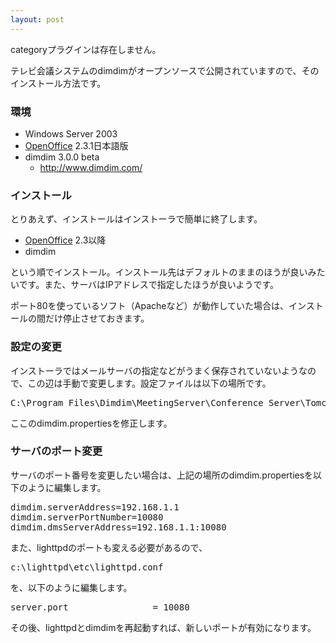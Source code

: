 ```yaml
---
layout: post
---
```

<p><span class="error">categoryプラグインは存在しません。</span></p>
<p>テレビ会議システムのdimdimがオープンソースで公開されていますので、そのインストール方法です。</p>
<h3>環境</h3>
<ul>
<li>Windows Server 2003</li>
<li><a href="http://ja.openoffice.org/">OpenOffice</a> 2.3.1日本語版</li>
<li>dimdim 3.0.0 beta<ul>
<li><a href="http://www.dimdim.com/">http://www.dimdim.com/</a></li>
</ul>
</ul>
<h3>インストール</h3>
<p>とりあえず、インストールはインストーラで簡単に終了します。</p>
<ul>
<li><a href="http://ja.openoffice.org/">OpenOffice</a> 2.3以降</li>
<li>dimdim</li>
</ul>
<p>という順でインストール。インストール先はデフォルトのままのほうが良いみたいです。また、サーバはIPアドレスで指定したほうが良いようです。</p>
<p>ポート80を使っているソフト（Apacheなど）が動作していた場合は、インストールの間だけ停止させておきます。</p>
<h3>設定の変更</h3>
<p>インストーラではメールサーバの指定などがうまく保存されていないようなので、この辺は手動で変更します。設定ファイルは以下の場所です。</p>
<pre>C:\Program Files\Dimdim\MeetingServer\Conference Server\Tomcat 5.5\webapps\dimdim\WEB-INF\classes\resources
</pre>
<p>ここのdimdim.propertiesを修正します。</p>
<h3>サーバのポート変更</h3>
<p>サーバのポート番号を変更したい場合は、上記の場所のdimdim.propertiesを以下のように編集します。</p>
<pre>dimdim.serverAddress=192.168.1.1
dimdim.serverPortNumber=10080
dimdim.dmsServerAddress=192.168.1.1:10080
</pre>
<p>また、lighttpdのポートも変える必要があるので、</p>
<pre>c:\lighttpd\etc\lighttpd.conf
</pre>
<p>を、以下のように編集します。</p>
<pre>server.port                = 10080
</pre>
<p>その後、lighttpdとdimdimを再起動すれば、新しいポートが有効になります。</p>

